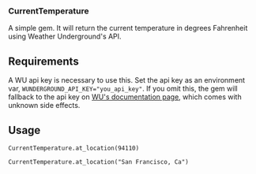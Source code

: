 ### CurrentTemperature

A simple gem. It will return the current temperature in degrees Fahrenheit using Weather Underground's API.


## Requirements
A WU api key is necessary to use this. Set the api key as an environment var, `WUNDERGROUND_API_KEY="you_api_key"`. If you omit this, the gem will fallback to the api key on [WU's documentation page](https://www.wunderground.com/weather/api), which comes with unknown side effects.

## Usage
`CurrentTemperature.at_location(94110)`

`CurrentTemperature.at_location("San Francisco, Ca")`
